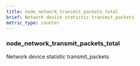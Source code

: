 ```yaml
---
title: node_network_transmit_packets_total
brief: Network device statistic transmit_packets
metric_type: counter
---
```

### node_network_transmit_packets_total

Network device statistic transmit_packets